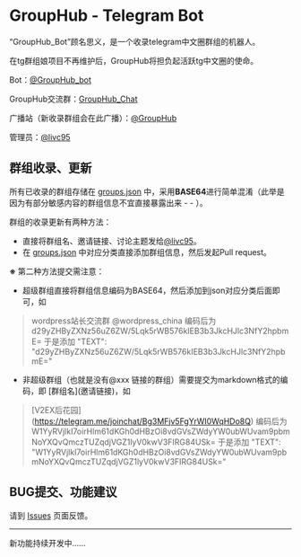 # GroupHub - Telegram Bot

“GroupHub_Bot”顾名思义，是一个收录telegram中文圈群组的机器人。

在tg群组娘项目不再维护后，GroupHub将担负起活跃tg中文圈的使命。

Bot：[@GroupHub_bot](https://telegram.me/GroupHub_bot)

GroupHub交流群：[GroupHub_Chat](https://telegram.me/GroupHub_Chat)

广播站（新收录群组会在此广播）：[@GroupHub](https://telegram.me/GroupHub)

管理员：[@livc95](https://telegram.me/livc95)

## 群组收录、更新
所有已收录的群组存储在 [groups.json](https://github.com/livc/GroupHub_Bot/blob/master/groups.json) 中，采用**BASE64**进行简单混淆（此举是因为有部分敏感内容的群组信息不宜直接暴露出来 - - ）。

群组的收录更新有两种方法：

- 直接将群组名、邀请链接、讨论主题发给[@livc95](https://telegram.me/livc95)。
- 在 [groups.json](https://github.com/livc/GroupHub_Bot/blob/master/groups.json) 中对应分类直接添加群组信息，然后发起Pull request。

**※** 第二种方法提交需注意：

- 超级群组直接将群组信息编码为BASE64，然后添加到json对应分类后面即可，如

> wordpress站长交流群 @wordpress_china
> 编码后为
> d29yZHByZXNz56uZ6ZW/5Lqk5rWB576kIEB3b3JkcHJlc3NfY2hpbmE=
> 于是添加
> "TEXT": "d29yZHByZXNz56uZ6ZW/5Lqk5rWB576kIEB3b3JkcHJlc3NfY2hpbmE="


- 非超级群组（也就是没有@xxx 链接的群组）需要提交为markdown格式的编码，即 \[群组名\]\(邀请链接\)，如
                                               
> \[V2EX后花园\]\(https://telegram.me/joinchat/Bg3MFjv5FgYrWI0WqHDo8Q)
> 编码后为
> W1YyRVjlkI7oirHlm61dKGh0dHBzOi8vdGVsZWdyYW0ubWUvam9pbmNoYXQvQmczTUZqdjVGZ1lyV0kwV3FIRG84USk=
> 于是添加
> "TEXT": "W1YyRVjlkI7oirHlm61dKGh0dHBzOi8vdGVsZWdyYW0ubWUvam9pbmNoYXQvQmczTUZqdjVGZ1lyV0kwV3FIRG84USk="
                                               
## BUG提交、功能建议

请到 [Issues](https://github.com/livc/GroupHub_Bot/issues) 页面反馈。

----------
新功能持续开发中……

